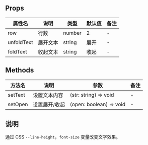 
## Props

| 属性名 | 说明 | 类型 | 默认值 | 备注 |
| --- | --- | --- | --- | --- |
| row | 行数 | number | 2 | - |
| unfoldText | 展开文本 | string | 展开 | - |
| foldText | 收起文本 | string | 收起 | - |

## Methods

| 方法名 | 说明 | 参数 | 备注 |
| --- | --- | --- | --- |
| setText | 设置文本内容 | (str: string) => void | - |
| setOpen | 设置展开/收起 | (open: boolean) => void | - |

## 说明

通过 CSS `--line-height`，`font-size` 变量改变文字效果。